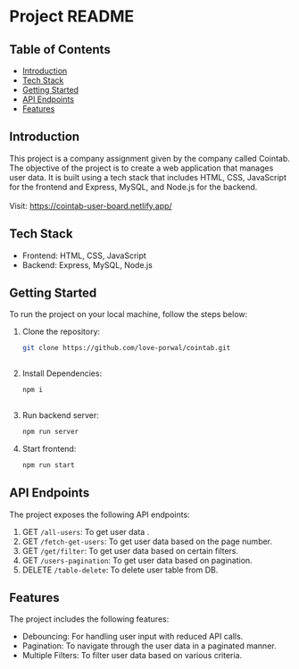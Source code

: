 # Project README

## Table of Contents
- [Introduction](#introduction)
- [Tech Stack](#tech-stack)
- [Getting Started](#getting-started)
- [API Endpoints](#api-endpoints)
- [Features](#Features)

## Introduction
This project is a company assignment given by the company called Cointab. The objective of the project is to create a web application that manages user data. 
It is built using a tech stack that includes HTML, CSS, JavaScript for the frontend and Express, MySQL, and Node.js for the backend.
<br><br> Visit: https://cointab-user-board.netlify.app/


## Tech Stack
- Frontend: HTML, CSS, JavaScript
- Backend: Express, MySQL, Node.js

## Getting Started
To run the project on your local machine, follow the steps below:

1. Clone the repository:

   ```bash
   git clone https://github.com/love-porwal/cointab.git
  
2. Install Dependencies:

   ```bash
   npm i 
  
3. Run backend server:

   ```bash
   npm run server

4. Start frontend:

   ```bash
   npm run start

## API Endpoints
The project exposes the following API endpoints:

1. GET `/all-users`: To get user data .
2. GET `/fetch-get-users`:  To get user data based on the page number.
3. GET `/get/filter`: To get user data based on certain filters.
4. GET `/users-pagination`: To get user data based on pagination.
5. DELETE `/table-delete`: To delete user table from DB.

## Features
The project includes the following features:
- Debouncing: For handling user input with reduced API calls.
- Pagination: To navigate through the user data in a paginated manner.
- Multiple Filters: To filter user data based on various criteria.
